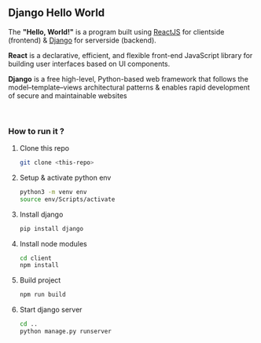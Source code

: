 ## Django Hello World

The **"Hello, World!"** is a program built using [ReactJS](https://reactjs.org/) for clientside (frontend) & [Django](https://www.djangoproject.com/) for serverside (backend).

**React** is a declarative, efficient, and flexible front-end JavaScript library for building user interfaces based on UI components.

**Django** is a free high-level, Python-based web framework that follows the model–template–views architectural patterns & enables rapid development of secure and maintainable websites

<br />

### How to run it ?

1. Clone this repo
   ```bash
   git clone <this-repo>
   ```
2. Setup & activate python env
   ```bash
   python3 -m venv env
   source env/Scripts/activate
   ```
3. Install django
   ```bash
   pip install django
   ```
4. Install node modules
   ```bash
   cd client
   npm install
   ```
5. Build project
   ```bash
   npm run build
   ```
6. Start django server
   ```bash
   cd ..
   python manage.py runserver
   ```

